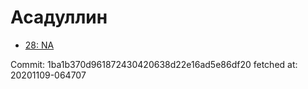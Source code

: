 # Асадуллин
- [28: NA](28.md)

Commit: 1ba1b370d961872430420638d22e16ad5e86df20
 fetched at: 20201109-064707
